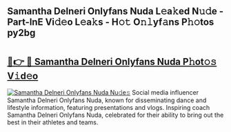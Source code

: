 ## Samantha Delneri Onlyfans Nuda L𝚎a𝚔ed N𝚞𝚍e - Part-lnE Vi𝚍𝚎o L𝚎a𝚔s - H𝚘𝚝 O𝚗𝚕yf𝚊ns P𝚑𝚘tos py2bg

# <h2><a href="http://kf3eo6i.oniu.top/?m=Samantha+Delneri+Onlyfans+Nuda">🔗👉 🔴 Samantha Delneri Onlyfans Nuda P𝚑ot𝚘𝚜 V𝚒d𝚎o</a></h2>

[![Samantha Delneri Onlyfans Nuda Nu𝚍e𝚜](https://i.imgur.com/0qMVB7G.gif)](http://kf3eo6i.oniu.top/?m=Samantha+Delneri+Onlyfans+Nuda)
Social media influencer Samantha Delneri Onlyfans Nuda, known for disseminating dance and lifestyle information, featuring presentations and vlogs. Inspiring coach Samantha Delneri Onlyfans Nuda, celebrated for their ability to bring out the best in their athletes and teams.  
